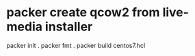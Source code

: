 # packer create qcow2 from live-media installer


packer init .
packer fmt .
packer build centos7.hcl
